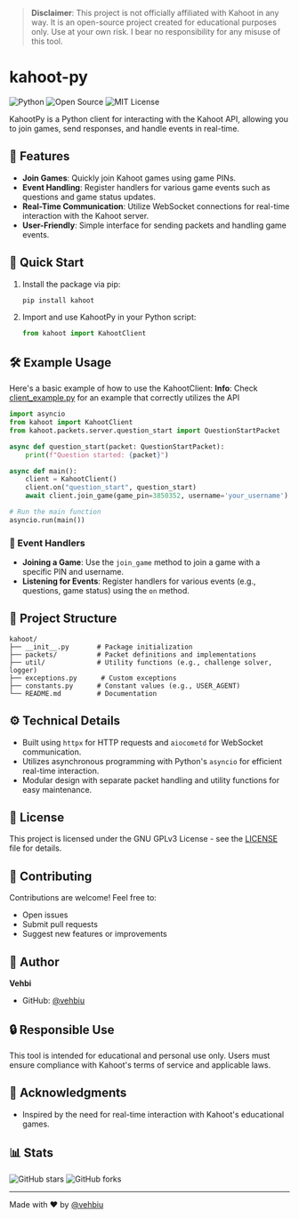 > **Disclaimer**: This project is not officially affiliated with Kahoot in any way. It is an open-source project created for educational purposes only. Use at your own risk. I bear no responsibility for any misuse of this tool.
# kahoot-py
![Python](https://img.shields.io/badge/Python-3776AB?style=for-the-badge&logo=python&logoColor=white)
![Open Source](https://img.shields.io/badge/Open_Source-green?style=for-the-badge&logo=opensource&logoColor=white)
![MIT License](https://img.shields.io/badge/License-GNU-yellow.svg?style=for-the-badge)

KahootPy is a Python client for interacting with the Kahoot API, allowing you to join games, send responses, and handle events in real-time.

## 🌟 Features
- **Join Games**: Quickly join Kahoot games using game PINs.
- **Event Handling**: Register handlers for various game events such as questions and game status updates.
- **Real-Time Communication**: Utilize WebSocket connections for real-time interaction with the Kahoot server.
- **User-Friendly**: Simple interface for sending packets and handling game events.

## 🚀 Quick Start
1. Install the package via pip:
   ```bash
   pip install kahoot
   ```

2. Import and use KahootPy in your Python script:
   ```python
   from kahoot import KahootClient
   ```

## 🛠️ Example Usage
Here's a basic example of how to use the KahootClient:
**Info**: Check [client_example.py](https://github.com/vehbiu/kahoot-py/blob/main/client_example.py) for an example that correctly utilizes the API

```python
import asyncio
from kahoot import KahootClient
from kahoot.packets.server.question_start import QuestionStartPacket

async def question_start(packet: QuestionStartPacket):
    print(f"Question started: {packet}")

async def main():
    client = KahootClient()
    client.on("question_start", question_start)
    await client.join_game(game_pin=3850352, username='your_username')

# Run the main function
asyncio.run(main())
```

### 🎉 Event Handlers
- **Joining a Game**: Use the `join_game` method to join a game with a specific PIN and username.
- **Listening for Events**: Register handlers for various events (e.g., questions, game status) using the `on` method.

## 📁 Project Structure
```
kahoot/
├── __init__.py       # Package initialization
├── packets/          # Packet definitions and implementations
├── util/             # Utility functions (e.g., challenge solver, logger)
├── exceptions.py      # Custom exceptions
├── constants.py      # Constant values (e.g., USER_AGENT)
└── README.md         # Documentation
```

## ⚙️ Technical Details
- Built using `httpx` for HTTP requests and `aiocometd` for WebSocket communication.
- Utilizes asynchronous programming with Python's `asyncio` for efficient real-time interaction.
- Modular design with separate packet handling and utility functions for easy maintenance.

## 📝 License
This project is licensed under the GNU GPLv3 License - see the [LICENSE](LICENSE) file for details.

## 🤝 Contributing
Contributions are welcome! Feel free to:
- Open issues
- Submit pull requests
- Suggest new features or improvements

## 👤 Author
**Vehbi**
- GitHub: [@vehbiu](https://github.com/vehbiu)

## 🔒 Responsible Use
This tool is intended for educational and personal use only. Users must ensure compliance with Kahoot's terms of service and applicable laws.

## 🙏 Acknowledgments
- Inspired by the need for real-time interaction with Kahoot's educational games.

## 📊 Stats
![GitHub stars](https://img.shields.io/github/stars/vehbiu/kahoot-py?style=social)
![GitHub forks](https://img.shields.io/github/forks/vehbiu/kahoot-py?style=social)

---
Made with ❤️ by [@vehbiu](https://github.com/vehbiu)
